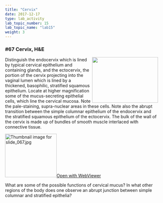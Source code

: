 ```yaml
---
title: "Cervix"
date: 2017-12-17
type: lab_activity
lab_topic_number: 15
lab_topic_name: "lab15"
weight: 3
---
```

<div class="entrybody">
						<h3>#67 Cervix, <span class="caps">H&amp;E</span></h3>

<p><img src="/assets/images/67%20cervix.jpg" style="width:217px; height:150px; float:right;">Distinguish the endocervix which is lined by typical cervical epithelium and containing glands, and the ectocervix, the portion of the cervix projecting into the vaginal lumen which is lined by a thickened, basophilic, stratified squamous epithelium. Locate at higher magnification some of the mucus-secreting epithelial cells, which line the cervical mucosa.  Note the pale-staining, supra-nuclear areas in these cells. Note also the abrupt transition between the simple columnar epithelium of the endocervix and the stratified squamous epithelium of the ectocervix.  The bulk of the wall of the cervix is made up of bundles of smooth muscle interlaced with connective tissue.</p>

<div class="thumbnail"> <a href="http://virtualslides.cumc.columbia.edu/67.svs/view.apml?" target="_blank"><img alt="Thumbnail image for slide_067.jpg" src="/assets/images/slide_067-thumb-170x143-1548.jpg" width="170" height="143" class="mt-image-left"></a><a href="http://virtualslides.cumc.columbia.edu/67.svs/view.apml?" target="_blank">Open with WebViewer</a></div>

<p>What are some of the possible functions of cervical mucus? In what other regions of the body does one observe an abrupt junction between simple columnar and stratified epithelia?</p>
						
						
</div>
